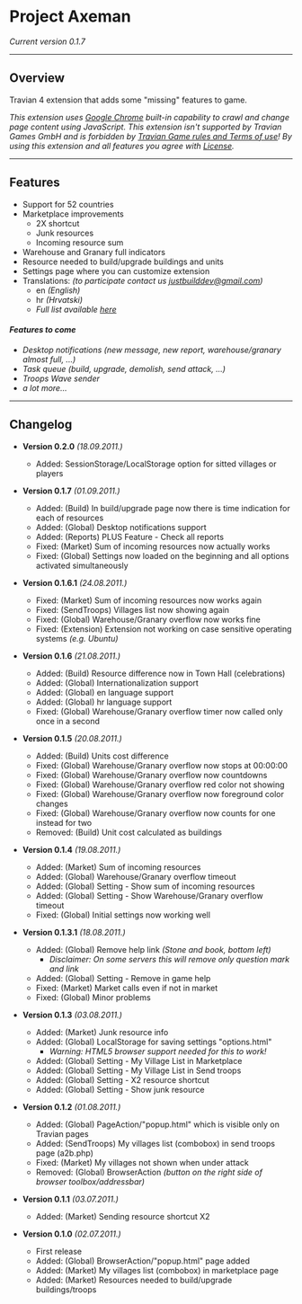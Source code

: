# Project Axeman
_Current version 0.1.7_

<hr />

## Overview

Travian 4 extension that adds some "missing" features to game.

_This extension uses [Google Chrome](http://www.google.com/chrome "Google Chrome web page") built-in capability to crawl and change page content using JavaScript. This extension isn't supported by Travian Games GmbH and is forbidden by [Travian Game rules and Terms of use](http://agb.traviangames.com/Travian_EN_Terms.pdf "Travian Terms of use (English)")! By using this extension and all features you agree with [License](https://github.com/JustBuild/Project-Axeman/blob/master/LICENSE.md "EULA on github")._

<hr />

## Features

- Support for 52 countries
- Marketplace improvements 
    - 2X shortcut 
    - Junk resources
    - Incoming resource sum
- Warehouse and Granary full indicators
- Resource needed to build/upgrade buildings and units
- Settings page where you can customize extension
- Translations: _(to participate contact us justbuilddev@gmail.com)_
    - en _(English)_
    - hr _(Hrvatski)_
    - _Full list available [here](https://github.com/JustBuild/Project-Axeman/wiki/Internationalization "Project Axeman internationalization page")_

#### _Features to come_

- _Desktop notifications (new message, new report, warehouse/granary almost full, ...)_
- _Task queue (build, upgrade, demolish, send attack, ...)_
- _Troops Wave sender_
- _a lot more..._

<hr />

## Changelog


- **Version 0.2.0** _(18.09.2011.)_

    - Added: SessionStorage/LocalStorage option for sitted villages or players


- **Version 0.1.7** _(01.09.2011.)_

    - Added: (Build) In build/upgrade page now there is time indication for each of resources 
    - Added: (Global) Desktop notifications support
    - Added: (Reports) PLUS Feature - Check all reports
    - Fixed: (Market) Sum of incoming resources now actually works
    - Fixed: (Global) Settings now loaded on the beginning and all options activated simultaneously


- **Version 0.1.6.1** _(24.08.2011.)_

    - Fixed: (Market) Sum of incoming resources now works again
    - Fixed: (SendTroops) Villages list now showing again
    - Fixed: (Global) Warehouse/Granary overflow now works fine
    - Fixed: (Extension) Extension not working on case sensitive operating systems _(e.g. Ubuntu)_


- **Version 0.1.6** _(21.08.2011.)_

    - Added: (Build) Resource difference now in Town Hall (celebrations)
    - Added: (Global) Internationalization support
    - Added: (Global) en language support
    - Added: (Global) hr language support
    - Fixed: (Global) Warehouse/Granary overflow timer now called only once in a second


- **Version 0.1.5** _(20.08.2011.)_

    - Added: (Build) Units cost difference
    - Fixed: (Global) Warehouse/Granary overflow now stops at 00:00:00
    - Fixed: (Global) Warehouse/Granary overflow now countdowns
    - Fixed: (Global) Warehouse/Granary overflow red color not showing
    - Fixed: (Global) Warehouse/Granary overflow now foreground color changes
    - Fixed: (Global) Warehouse/Granary overflow now counts for one instead for two
    - Removed: (Build) Unit cost calculated as buildings


- **Version 0.1.4** _(19.08.2011.)_

    - Added: (Market) Sum of incoming resources
    - Added: (Global) Warehouse/Granary overflow timeout
    - Added: (Global) Setting - Show sum of incoming resources
    - Added: (Global) Setting - Show Warehouse/Granary overflow timeout
    - Fixed: (Global) Initial settings now working well


- **Version 0.1.3.1** _(18.08.2011.)_

    - Added: (Global) Remove help link _(Stone and book, bottom left)_
        - _Disclaimer: On some servers this will remove only question mark and link_
    - Added: (Global) Setting - Remove in game help
    - Fixed: (Market) Market calls even if not in market
    - Fixed: (Global) Minor problems


- **Version 0.1.3** _(03.08.2011.)_

    - Added: (Market) Junk resource info
    - Added: (Global) LocalStorage for saving settings "options.html"
        - _Warning: HTML5 browser support needed for this to work!_
    - Added: (Global) Setting - My Village List in Marketplace
    - Added: (Global) Setting - My Village List in Send troops
    - Added: (Global) Setting - X2 resource shortcut
    - Added: (Global) Setting - Show junk resource


- **Version 0.1.2** _(01.08.2011.)_

    - Added: (Global) PageAction/"popup.html" which is visible only on Travian     pages
    - Added: (SendTroops) My villages list (combobox) in send troops page (a2b.php)
    - Fixed: (Market) My villages not shown when under attack
    - Removed: (Global) BrowserAction _(button on the right side of browser toolbox/addressbar)_


- **Version 0.1.1** _(03.07.2011.)_

    - Added: (Market) Sending resource shortcut X2


- **Version 0.1.0** _(02.07.2011.)_

    - First release
    - Added: (Global) BrowserAction/"popup.html" page added
    - Added: (Market) My villages list (combobox) in marketplace page
    - Added: (Market) Resources needed to build/upgrade buildings/troops